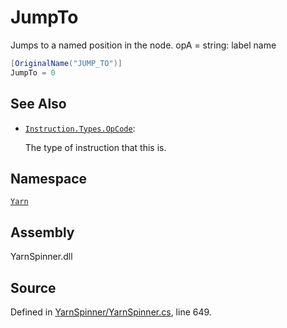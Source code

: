 # JumpTo

Jumps to a named position in the node. opA = string: label name

```csharp
[OriginalName("JUMP_TO")]
JumpTo = 0
```

## See Also

* [`Instruction.Types.OpCode`](./): 

  The type of instruction that this is.

## Namespace

[`Yarn`](../)

## Assembly

YarnSpinner.dll

## Source

Defined in [YarnSpinner/YarnSpinner.cs](https://github.com/YarnSpinnerTool/YarnSpinner//blob/develop/YarnSpinner/YarnSpinner.cs#L649), line 649.

